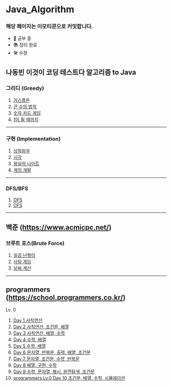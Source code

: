# Java_Algorithm

### 해당 페이지는 이모티콘으로 커밋합니다.
- 📝 공부 중
- 📚 정리 완료
- 🛠 수정

## 나동빈 이것이 코딩 테스트다 알고리즘 to Java

### <h>그리디 (Greedy)</h>
1. [거스름돈](https://github.com/bunsung92/Java_Algorithm/blob/main/Algorithm/src/ndb/greedy/Exchange.java)
2. [큰 수의 법칙](https://github.com/bunsung92/Java_Algorithm/blob/main/Algorithm/src/ndb/greedy/LawOfLargeNumbers.java)
3. [숫자 카드 게임](https://github.com/bunsung92/Java_Algorithm/blob/main/Algorithm/src/ndb/greedy/NumberCardGame.java)
4. [1이 될 때까지](https://github.com/bunsung92/Java_Algorithm/blob/main/Algorithm/src/ndb/greedy/UntilItBecomesOne.java)

***

### <h>구현 (Implementation)</h>
1. [상하좌우](https://github.com/bunsung92/Java_Algorithm/blob/main/Algorithm/src/ndb/implementation/UpDownLeftRight.java)
2. [시각](https://github.com/bunsung92/Java_Algorithm/blob/main/Algorithm/src/ndb/implementation/Time.java)
3. [왕실의 나이트](https://github.com/bunsung92/Java_Algorithm/blob/main/Algorithm/src/ndb/implementation/RoyalKnight.java)
4. [게임 개발](https://github.com/bunsung92/Java_Algorithm/blob/main/Algorithm/src/ndb/implementation/GameDevelopment.java)

***

### <h>DFS/BFS</h>
1. [DFS](https://github.com/bunsung92/Java_Algorithm/tree/main/Algorithm/src/ndb/dfs)
2. [DFS](https://github.com/bunsung92/Java_Algorithm/tree/main/Algorithm/src/ndb/bfs)

***

## 백준 (https://www.acmicpc.net/)

### 브루트 포스(Brute Force)
1. [일곱 난쟁이](https://github.com/bunsung92/Java_Algorithm/blob/main/Algorithm/src/baekjoon/SevenDwarf.java)
2. [사탕 게임](https://github.com/bunsung92/Java_Algorithm/blob/main/Algorithm/src/baekjoon/CandyGame.java)
3. [날짜 계산](https://github.com/bunsung92/Java_Algorithm/blob/main/Algorithm/src/baekjoon/bruteforce/DateCalculation.java)

***

## programmers (https://school.programmers.co.kr/)
Lv. 0
1. [Day 1 사칙연산](https://github.com/bunsung92/Java_Algorithm/tree/main/Algorithm/src/programmers/lv0/day1_9)
2. [Day 2 사칙연산, 조건문, 배열](https://github.com/bunsung92/Java_Algorithm/tree/main/Algorithm/src/programmers/lv0/day1_9)
3. [Day 3 사칙연산, 배열, 수학](https://github.com/bunsung92/Java_Algorithm/tree/main/Algorithm/src/programmers/lv0/day1_9)
4. [Day 4 수학, 배열](https://github.com/bunsung92/Java_Algorithm/tree/main/Algorithm/src/programmers/lv0/day1_9)
5. [Day 5 수학, 배열](https://github.com/bunsung92/Java_Algorithm/tree/main/Algorithm/src/programmers/lv0/day1_9)
6. [Day 6 문자열, 반복문, 출력, 배열, 조건문](https://github.com/bunsung92/Java_Algorithm/tree/main/Algorithm/src/programmers/lv0/day1_9)
7. [Day 7 문자열, 조건문, 수학, 반복문](https://github.com/bunsung92/Java_Algorithm/tree/main/Algorithm/src/programmers/lv0/day1_9)
8. [Day 8 배열, 구현, 수학](https://github.com/bunsung92/Java_Algorithm/tree/main/Algorithm/src/programmers/lv0/day1_9)
9. [Day 9 수학, 문자열, 해시, 완전탐색, 조건문](https://github.com/bunsung92/Java_Algorithm/tree/main/Algorithm/src/programmers/lv0/day1_9)
10. [programmers Lv.0 Day 10 조건문, 배열, 수학, 시뮬레이션](https://github.com/bunsung92/Java_Algorithm/tree/main/Algorithm/src/programmers/lv0/day10)
